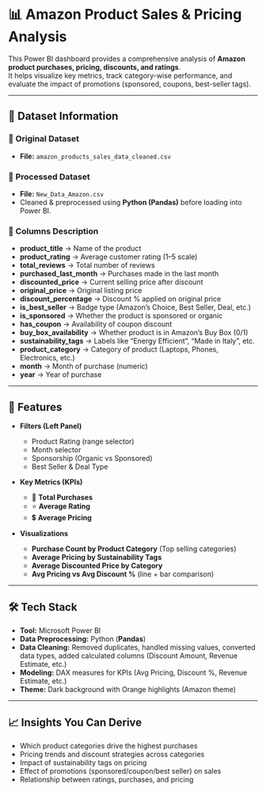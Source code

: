 # 📊 Amazon Product Sales & Pricing Analysis

This Power BI dashboard provides a comprehensive analysis of **Amazon product purchases, pricing, discounts, and ratings**.  
It helps visualize key metrics, track category-wise performance, and evaluate the impact of promotions (sponsored, coupons, best-seller tags).  

---

## 📂 Dataset Information  

### 🔹 Original Dataset  
- **File:** `amazon_products_sales_data_cleaned.csv`  

### 🔹 Processed Dataset  
- **File:** `New_Data_Amazon.csv`  
- Cleaned & preprocessed using **Python (Pandas)** before loading into Power BI.  

### 🔹 Columns Description  
- **product_title** → Name of the product  
- **product_rating** → Average customer rating (1–5 scale)  
- **total_reviews** → Total number of reviews  
- **purchased_last_month** → Purchases made in the last month  
- **discounted_price** → Current selling price after discount  
- **original_price** → Original listing price  
- **discount_percentage** → Discount % applied on original price  
- **is_best_seller** → Badge type (Amazon’s Choice, Best Seller, Deal, etc.)  
- **is_sponsored** → Whether the product is sponsored or organic  
- **has_coupon** → Availability of coupon discount  
- **buy_box_availability** → Whether product is in Amazon’s Buy Box (0/1)  
- **sustainability_tags** → Labels like “Energy Efficient”, “Made in Italy”, etc.  
- **product_category** → Category of product (Laptops, Phones, Electronics, etc.)  
- **month** → Month of purchase (numeric)  
- **year** → Year of purchase  

---

## 📌 Features  

- **Filters (Left Panel)**  
  - Product Rating (range selector)  
  - Month selector  
  - Sponsorship (Organic vs Sponsored)  
  - Best Seller & Deal Type  

- **Key Metrics (KPIs)**  
  - 🛒 **Total Purchases**  
  - ⭐ **Average Rating**  
  - 💲 **Average Pricing**  

- **Visualizations**  
  - **Purchase Count by Product Category** (Top selling categories)  
  - **Average Pricing by Sustainability Tags**  
  - **Average Discounted Price by Category**  
  - **Avg Pricing vs Avg Discount %** (line + bar comparison)  

---

## 🛠️ Tech Stack  

- **Tool:** Microsoft Power BI  
- **Data Preprocessing:** Python (**Pandas**)  
- **Data Cleaning:** Removed duplicates, handled missing values, converted data types, added calculated columns (Discount Amount, Revenue Estimate, etc.)  
- **Modeling:** DAX measures for KPIs (Avg Pricing, Discount %, Revenue Estimate, etc.)  
- **Theme:** Dark background with Orange highlights (Amazon theme)  

---

## 📈 Insights You Can Derive  

- Which product categories drive the highest purchases  
- Pricing trends and discount strategies across categories  
- Impact of sustainability tags on pricing  
- Effect of promotions (sponsored/coupon/best seller) on sales  
- Relationship between ratings, purchases, and pricing  
